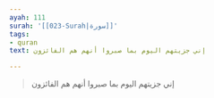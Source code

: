 ```yaml
---
ayah: 111
surah: '[[023-Surah|سورة]]'
tags:
- quran
text: إني جزيتهم اليوم بما صبروا أنهم هم الفائزون

---
```

> إني جزيتهم اليوم بما صبروا أنهم هم الفائزون
